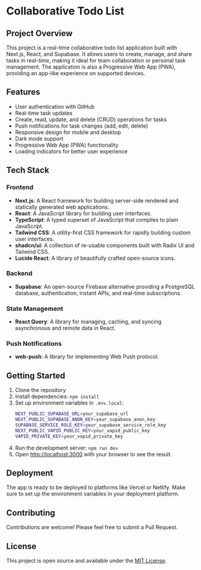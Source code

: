 # Collaborative Todo List

## Project Overview

This project is a real-time collaborative todo list application built with Next.js, React, and Supabase. It allows users to create, manage, and share tasks in real-time, making it ideal for team collaboration or personal task management. The application is also a Progressive Web App (PWA), providing an app-like experience on supported devices.

## Features

- User authentication with GitHub
- Real-time task updates
- Create, read, update, and delete (CRUD) operations for tasks
- Push notifications for task changes (add, edit, delete)
- Responsive design for mobile and desktop
- Dark mode support
- Progressive Web App (PWA) functionality
- Loading indicators for better user experience

## Tech Stack

### Frontend
- **Next.js**: A React framework for building server-side rendered and statically generated web applications.
- **React**: A JavaScript library for building user interfaces.
- **TypeScript**: A typed superset of JavaScript that compiles to plain JavaScript.
- **Tailwind CSS**: A utility-first CSS framework for rapidly building custom user interfaces.
- **shadcn/ui**: A collection of re-usable components built with Radix UI and Tailwind CSS.
- **Lucide React**: A library of beautifully crafted open-source icons.

### Backend
- **Supabase**: An open-source Firebase alternative providing a PostgreSQL database, authentication, instant APIs, and real-time subscriptions.

### State Management
- **React Query**: A library for managing, caching, and syncing asynchronous and remote data in React.

### Push Notifications
- **web-push**: A library for implementing Web Push protocol.

## Getting Started

1. Clone the repository
2. Install dependencies: `npm install`
3. Set up environment variables in `.env.local`:
   ```bash
   NEXT_PUBLIC_SUPABASE_URL=your_supabase_url
   NEXT_PUBLIC_SUPABASE_ANON_KEY=your_supabase_anon_key
   SUPABASE_SERVICE_ROLE_KEY=your_supabase_service_role_key
   NEXT_PUBLIC_VAPID_PUBLIC_KEY=your_vapid_public_key
   VAPID_PRIVATE_KEY=your_vapid_private_key
   ```
4. Run the development server: `npm run dev`
5. Open [http://localhost:3000](http://localhost:3000) with your browser to see the result.

## Deployment

The app is ready to be deployed to platforms like Vercel or Netlify. Make sure to set up the environment variables in your deployment platform.

## Contributing

Contributions are welcome! Please feel free to submit a Pull Request.

## License

This project is open source and available under the [MIT License](LICENSE).
